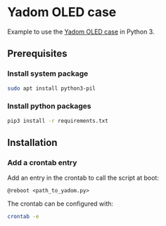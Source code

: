 # Yadom OLED case
Example to use the [Yadom OLED case](https://yadom.fr/plateformes-de-developpement/raspberry-pi/boitiers/boitier-din-avec-afficheur-oled-et-clavier.html) in Python 3.

## Prerequisites

### Install system package
```bash
sudo apt install python3-pil
```

### Install python packages
```bash
pip3 install -r requirements.txt
```

## Installation

### Add a crontab entry
Add an entry in the crontab to call the script at boot: 
```
@reboot <path_to_yadom.py>
```
The crontab can be configured with:
```bash
crontab -e
```
